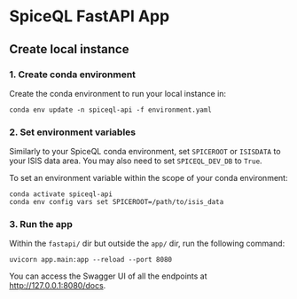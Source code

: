 # SpiceQL FastAPI App

## Create local instance

### 1. Create conda environment
Create the conda environment to run your local instance in:
```
conda env update -n spiceql-api -f environment.yaml
```

### 2. Set environment variables
Similarly to your SpiceQL conda environment, set `SPICEROOT` or `ISISDATA` to your ISIS data area. You may also need to set `SPICEQL_DEV_DB` to `True`.

To set an environment variable within the scope of your conda environment:
```
conda activate spiceql-api
conda env config vars set SPICEROOT=/path/to/isis_data
```

### 3. Run the app
Within the `fastapi/` dir but outside the `app/` dir, run the following command:
```
uvicorn app.main:app --reload --port 8080
```

You can access the Swagger UI of all the endpoints at http://127.0.0.1:8080/docs.
